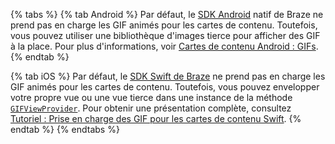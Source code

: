 {% tabs %}
{% tab Android %}
Par défaut, le [SDK Android](https://github.com/braze-inc/braze-android-sdk) natif de Braze ne prend pas en charge les GIF animés pour les cartes de contenu. Toutefois, vous pouvez utiliser une bibliothèque d'images tierce pour afficher des GIF à la place. Pour plus d'informations, voir [Cartes de contenu Android : GIFs]({{site.baseurl}}/developer_guide/platform_integration_guides/android/content_cards/GIFs/).
{% endtab %}

{% tab iOS %}
Par défaut, le [SDK Swift de Braze](https://github.com/braze-inc/braze-swift-sdk) ne prend pas en charge les GIF animés pour les cartes de contenu. Toutefois, vous pouvez envelopper votre propre vue ou une vue tierce dans une instance de la méthode [`GIFViewProvider`](https://braze-inc.github.io/braze-swift-sdk/documentation/brazeui/gifviewprovider). Pour obtenir une présentation complète, consultez [Tutoriel : Prise en charge des GIF pour les cartes de contenu Swift](https://braze-inc.github.io/braze-swift-sdk/tutorials/braze/c3-gif-support/).
{% endtab %}
{% endtabs %}
